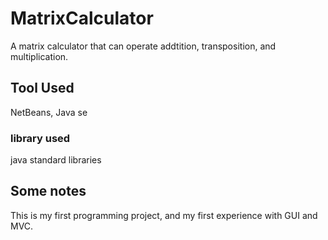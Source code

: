 # MatrixCalculator
A matrix calculator that can operate addtition, transposition, and multiplication.

## Tool Used
NetBeans, Java se

### library used
java standard libraries
<br>

## Some notes
This is my first programming project, and my first experience with GUI and MVC. 
